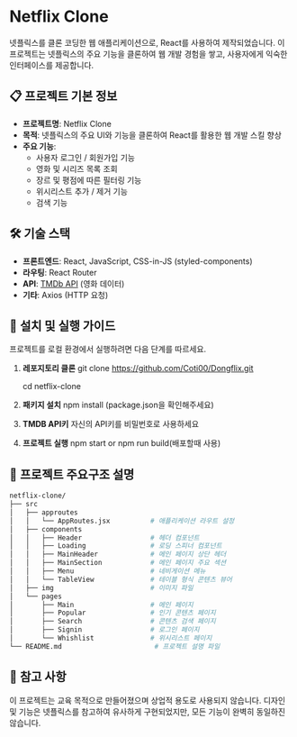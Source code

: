 # Netflix Clone

넷플릭스를 클론 코딩한 웹 애플리케이션으로, React를 사용하여 제작되었습니다. 이 프로젝트는 넷플릭스의 주요 기능을 클론하여 웹 개발 경험을 쌓고, 사용자에게 익숙한 인터페이스를 제공합니다.

## 📋 프로젝트 기본 정보

- **프로젝트명**: Netflix Clone
- **목적**: 넷플릭스의 주요 UI와 기능을 클론하여 React를 활용한 웹 개발 스킬 향상
- **주요 기능**:
  - 사용자 로그인 / 회원가입 기능
  - 영화 및 시리즈 목록 조회
  - 장르 및 평점에 따른 필터링 기능
  - 위시리스트 추가 / 제거 기능
  - 검색 기능
  
## 🛠 기술 스택

- **프론트엔드**: React, JavaScript, CSS-in-JS (styled-components)
- **라우팅**: React Router
- **API**: [TMDb API](https://www.themoviedb.org/documentation/api) (영화 데이터)
- **기타**: Axios (HTTP 요청)

## 🚀 설치 및 실행 가이드

프로젝트를 로컬 환경에서 실행하려면 다음 단계를 따르세요.

1. **레포지토리 클론**
   git clone https://github.com/Coti00/Dongflix.git
   
   cd netflix-clone
3. **패키지 설치**
    npm install
    (package.json을 확인해주세요)
4. **TMDB API키**
    자신의 API키를 비밀번호로 사용하세요
5. **프로젝트 실행**
    npm start
        or
    npm run build(배포할때 사용)

## 📂 프로젝트 주요구조 설명
```bash
netflix-clone/
├── src
│   ├── approutes
│   │   └── AppRoutes.jsx          # 애플리케이션 라우트 설정
│   ├── components
│   │   ├── Header                 # 헤더 컴포넌트
│   │   ├── Loading                # 로딩 스피너 컴포넌트
│   │   ├── MainHeader             # 메인 페이지 상단 헤더
│   │   ├── MainSection            # 메인 페이지 주요 섹션
│   │   ├── Menu                   # 네비게이션 메뉴
│   │   └── TableView              # 테이블 형식 콘텐츠 뷰어
│   ├── img                        # 이미지 파일
│   └── pages
│       ├── Main                   # 메인 페이지
│       ├── Popular                # 인기 콘텐츠 페이지
│       ├── Search                 # 콘텐츠 검색 페이지
│       ├── Signin                 # 로그인 페이지
│       └── Whishlist              # 위시리스트 페이지         
└── README.md                       # 프로젝트 설명 파일
```

## 📝 참고 사항
이 프로젝트는 교육 목적으로 만들어졌으며 상업적 용도로 사용되지 않습니다.
디자인 및 기능은 넷플릭스를 참고하여 유사하게 구현되었지만, 모든 기능이 완벽히 동일하진 않습니다.
